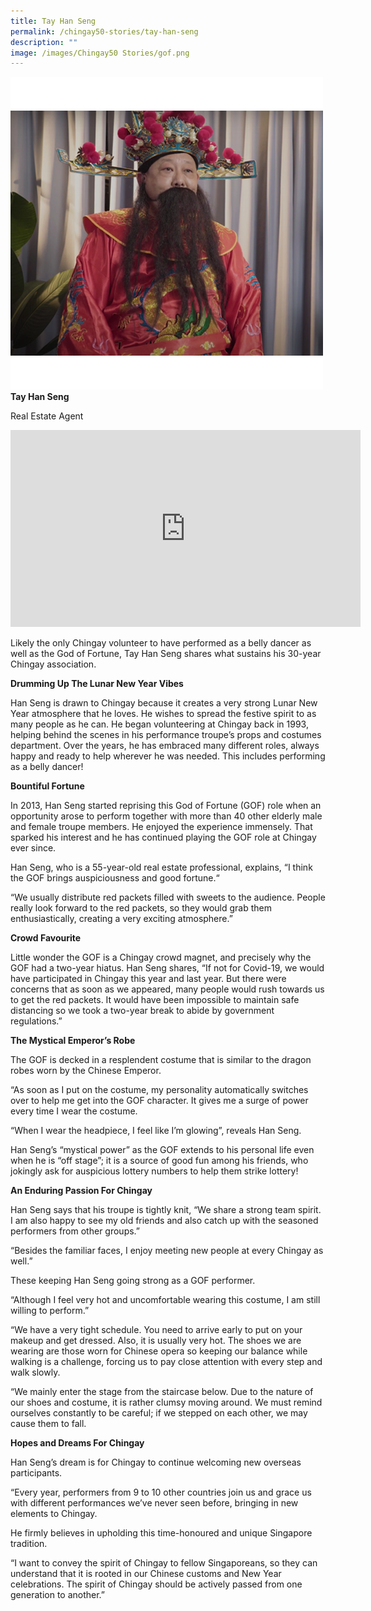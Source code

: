 ```yaml
---
title: Tay Han Seng
permalink: /chingay50-stories/tay-han-seng
description: ""
image: /images/Chingay50 Stories/gof.png
---
```

![Tay Han Seng](/images/Chingay50%20Stories/gof.png)
**Tay Han Seng**

Real Estate Agent

<iframe width="560" height="315" src="https://www.youtube.com/embed/IrV7rvjKw3A" title="YouTube video player" frameborder="0" allow="accelerometer; autoplay; clipboard-write; encrypted-media; gyroscope; picture-in-picture" allowfullscreen></iframe>

Likely the only Chingay volunteer to have performed as a belly dancer as well as the God of Fortune, Tay Han Seng shares what sustains his 30-year Chingay association.

**Drumming Up The Lunar New Year Vibes**

Han Seng is drawn to Chingay because it creates a very strong Lunar New Year atmosphere that he loves. He wishes to spread the festive spirit to as many people as he can. He began volunteering at Chingay back in 1993, helping behind the scenes in his performance troupe’s props and costumes department. Over the years, he has embraced many different roles, always happy and ready to help wherever he was needed. This includes performing as a belly dancer!

**Bountiful Fortune**

In 2013, Han Seng started reprising this God of Fortune (GOF) role when an opportunity arose to perform together with more than 40 other elderly male and female troupe members. He enjoyed the experience immensely. That sparked his interest and he has continued playing the GOF role at Chingay ever since.

Han Seng, who is a 55-year-old real estate professional, explains, “I think the GOF brings auspiciousness and good fortune.“

“We usually distribute red packets filled with sweets to the audience. People really look forward to the red packets, so they would grab them enthusiastically, creating a very exciting atmosphere.”


**Crowd Favourite**

Little wonder the GOF is a Chingay crowd magnet, and precisely why the GOF had a two-year hiatus. Han Seng shares, “If not for Covid-19, we would have participated in Chingay this year and last year. But there were concerns that as soon as we appeared, many people would rush towards us to get the red packets. It would have been impossible to maintain safe distancing so we took a two-year break to abide by government regulations.”

**The Mystical Emperor’s Robe**

The GOF is decked in a resplendent costume that is similar to the dragon robes worn by the Chinese Emperor. 

“As soon as I put on the costume, my personality automatically switches over to help me get into the GOF character. It gives me a surge of power every time I wear the costume.

“When I wear the headpiece, I feel like I’m glowing”, reveals Han Seng.

Han Seng’s “mystical power” as the GOF extends to his personal life even when he is “off stage”; it is a source of good fun among his friends, who jokingly ask for auspicious lottery numbers to help them strike lottery!

**An Enduring Passion For Chingay**

Han Seng says that his troupe is tightly knit, “We share a strong team spirit. I am also happy to see my old friends and also catch up with the seasoned performers from other groups.”

“Besides the familiar faces, I enjoy meeting new people at every Chingay as well.”

These keeping Han Seng going strong as a GOF performer.

“Although I feel very hot and uncomfortable wearing this costume, I am still willing to perform.”

“We have a very tight schedule. You need to arrive early to put on your makeup and get dressed. Also, it is usually very hot. The shoes we are wearing are those worn for Chinese opera so keeping our balance while walking is a challenge, forcing us to pay close attention with every step and walk slowly.

“We mainly enter the stage from the staircase below. Due to the nature of our shoes and costume, it is rather clumsy moving around. We must remind ourselves constantly to be careful; if we stepped on each other, we may cause them to fall.

**Hopes and Dreams For Chingay**

Han Seng’s dream is for Chingay to continue welcoming new overseas participants.

“Every year, performers from 9 to 10 other countries join us and grace us with different performances we’ve never seen before, bringing in new elements to Chingay.

He firmly believes in upholding this time-honoured and unique Singapore tradition.

“I want to convey the spirit of Chingay to fellow Singaporeans, so they can understand that it is rooted in our Chinese customs and New Year celebrations. The spirit of Chingay should be actively passed from one generation to another.”